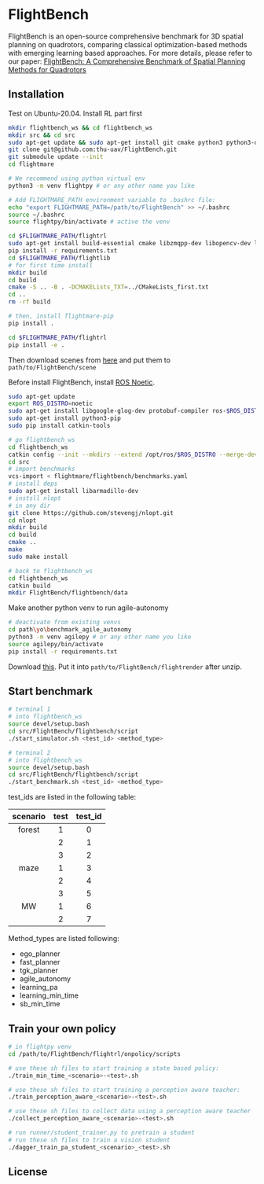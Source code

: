 # FlightBench

FlightBench is an open-source comprehensive benchmark for 3D spatial planning on quadrotors, comparing classical optimization-based methods with emerging learning based approaches. For more details, please refer to our paper: [FlightBench: A Comprehensive Benchmark of Spatial Planning Methods for Quadrotors](https://arxiv.org/abs/2406.05687)

## Installation
Test on Ubuntu-20.04.
Install RL part first
```bash
mkdir flightbench_ws && cd flightbench_ws
mkdir src && cd src
sudo apt-get update && sudo apt-get install git cmake python3 python3-dev python3-venv python3-rosbag
git clone git@github.com:thu-uav/FlightBench.git
git submodule update --init
cd flightmare

# We recommend using python virtual env
python3 -m venv flightpy # or any other name you like

# Add FLIGHTMARE_PATH environment variable to .bashrc file:
echo "export FLIGHTMARE_PATH=/path/to/FlightBench" >> ~/.bashrc
source ~/.bashrc
source flightpy/bin/activate # active the venv

cd $FLIGHTMARE_PATH/flightrl
sudo apt-get install build-essential cmake libzmqpp-dev libopencv-dev libeigen3-dev
pip install -r requirements.txt
cd $FLIGHTMARE_PATH/flightlib
# for first time install
mkdir build
cd build
cmake -S .. -B . -DCMAKELists_TXT=../CMakeLists_first.txt
cd ..
rm -rf build

# then, install flightmare-pip
pip install .

cd $FLIGHTMARE_PATH/flightrl
pip install -e .
```
Then download scenes from [here](https://cloud.tsinghua.edu.cn/f/54d91a7afeeb4006b9a3/?dl=1) and put them to `path/to/FlightBench/scene`

Before install FlightBench, install [ROS Noetic](https://wiki.ros.org/noetic/Installation).
```bash
sudo apt-get update
export ROS_DISTRO=noetic
sudo apt-get install libgoogle-glog-dev protobuf-compiler ros-$ROS_DISTRO-octomap-msgs ros-$ROS_DISTRO-octomap-ros ros-$ROS_DISTRO-joy python3-vcstool ros-$ROS_DISTRO-mavros
sudo apt-get install python3-pip
sudo pip install catkin-tools

# go flightbench_ws 
cd flightbench_ws
catkin config --init --mkdirs --extend /opt/ros/$ROS_DISTRO --merge-devel --cmake-args -DCMAKE_BUILD_TYPE=Release
cd src
# import benchmarks
vcs-import < flightmare/flightbench/benchmarks.yaml
# install deps
sudo apt-get install libarmadillo-dev
# instsll nlopt
# in any dir
git clone https://github.com/stevengj/nlopt.git
cd nlopt
mkdir build
cd build
cmake ..
make
sudo make install

# back to flightbench_ws
cd flightbench_ws
catkin build
mkdir FlightBench/flightbench/data
```

Make another python venv to run agile-autonomy
```bash
# deactivate from existing venvs
cd path\yo\benchmark_agile_autonomy
python3 -m venv agilepy # or any other name you like
source agilepy/bin/activate
pip install -r requirements.txt
```
Download [this](https://cloud.tsinghua.edu.cn/f/49674a52f55a451086bd/?dl=1). Put it into `path/to/FlightBench/flightrender` after unzip.

## Start benchmark
```bash
# terminal 1
# into flightbench_ws
source devel/setup.bash
cd src/FlightBench/flightbench/script
./start_simulator.sh <test_id> <method_type>

# terminal 2
# into flightbench_ws
source devel/setup.bash
cd src/FlightBench/flightbench/script
./start_benchmark.sh <test_id> <method_type>
```
test_ids are listed in the following table:

| **scenario** | **test** | **test_id** |
|:------------:|:--------:|:-----------:|
| forest       | 1        | 0           |
|              | 2        | 1           |
|              | 3        | 2           |
| maze         | 1        | 3           |
|              | 2        | 4           |
|              | 3        | 5           |
| MW           | 1        | 6           |
|              | 2        | 7           |

Method_types are listed following:
- ego_planner
- fast_planner
- tgk_planner
- agile_autonomy
- learning_pa
- learning_min_time
- sb_min_time

## Train your own policy
```bash
# in flightpy venv
cd /path/to/FlightBench/flightrl/onpolicy/scripts

# use these sh files to start training a state based policy:
./train_min_time_<scenario>-<test>.sh

# use these sh files to start training a perception aware teacher:
./train_perception_aware_<scenario>-<test>.sh

# use these sh files to collect data using a perception aware teacher
./collect_perception_aware_<scenario>-<test>.sh

# run runner/student_trainer.py to pretrain a student
# run these sh files to train a vision student
./dagger_train_pa_student_<scenario>_<test>.sh
```

## License
